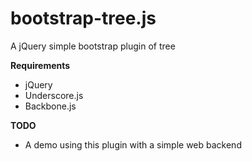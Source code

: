 bootstrap-tree.js
===============

A jQuery simple bootstrap plugin of tree

**Requirements**
* jQuery
* Underscore.js
* Backbone.js

**TODO**
* A demo using this plugin with a simple web backend


